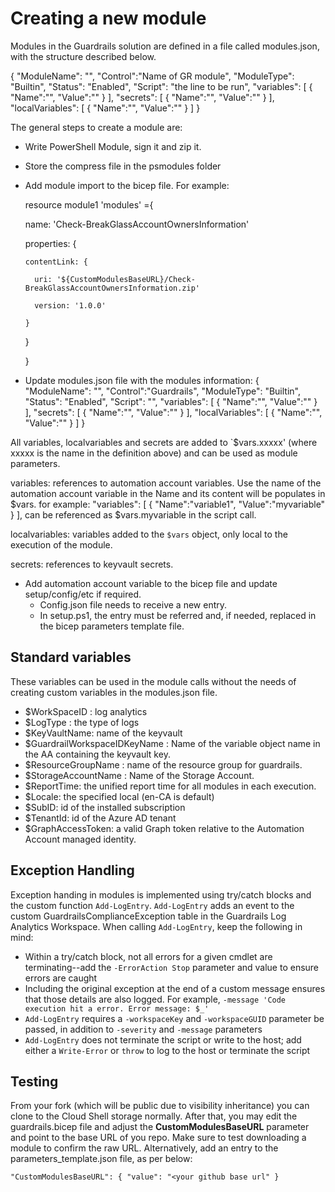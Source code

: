 # Creating a new module

Modules in the Guardrails solution are defined in a file called modules.json, with the structure described below.

{
  "ModuleName": "",
  "Control":"Name of GR module",
  "ModuleType": "Builtin",
  "Status": "Enabled",
  "Script": "the line to be run",
  "variables":
  [
    {
      "Name":"",
      "Value":""
    }
  ],
  "secrets":
    [
      {
        "Name":"",
        "Value":""
      }
    ],
  "localVariables":
    [
      {
        "Name":"",
        "Value":""
      }
    ]
}

The general steps to create a module are:

- Write PowerShell Module, sign it and zip it.
- Store the compress file in the psmodules folder
- Add module import to the bicep file. For example:

  resource module1 'modules' ={

    name: 'Check-BreakGlassAccountOwnersInformation'

    properties: {

      contentLink: {

        uri: '${CustomModulesBaseURL}/Check-BreakGlassAccountOwnersInformation.zip'

        version: '1.0.0'

      }

    }

  }

- Update modules.json file with the modules information:
{
    "ModuleName": "",
    "Control":"Guardrails",
    "ModuleType": "Builtin",
    "Status": "Enabled",
    "Script": "",
    "variables":
    [
      {
        "Name":"",
        "Value":""
      }
    ],
  "secrets":
     [
       {
         "Name":"",
         "Value":""
       }
     ],
  "localVariables":
     [
       {
         "Name":"",
         "Value":""
       }
     ]
  }

All variables, localvariables and secrets are added to `$vars.xxxxx' (where xxxxx is the name in the definition above) and can be used as module parameters.

variables: references to automation account variables. Use the name of the automation account variable in the Name and its content will be populates in $vars.<Value>
for example:
    "variables":
    [
      {
        "Name":"variable1",
        "Value":"myvariable"
      }
    ],
can be referenced as $vars.myvariable in the script call.

localvariables: variables added to the `$vars` object, only local to the execution of the module. 

secrets: references to keyvault secrets.


- Add automation account variable to the bicep file and update setup/config/etc if required.
    - Config.json file needs to receive a new entry.
    - In setup.ps1, the entry must be referred and, if needed, replaced in the bicep parameters template file.

## Standard variables

These variables can be used in the module calls without the needs of creating custom variables in the modules.json file.

- $WorkSpaceID : log analytics
- $LogType : the type of logs
- $KeyVaultName: name of the keyvault
- $GuardrailWorkspaceIDKeyName : Name of the variable object name in the AA containing the keyvault key.
- $ResourceGroupName : name of the resource group for guardrails.
- $StorageAccountName : Name of the Storage Account.
- $ReportTime: the unified report time for all modules in each execution.
- $Locale: the specified local (en-CA is default)
- $SubID: id of the installed subscription
- $TenantId: id of the Azure AD tenant
- $GraphAccessToken: a valid Graph token relative to the Automation Account managed identity.

## Exception Handling

Exception handing in modules is implemented using try/catch blocks and the custom function `Add-LogEntry`. `Add-LogEntry` adds an event to the custom GuardrailsComplianceException table in the Guardrails Log Analytics Workspace. When calling `Add-LogEntry`, keep the following in mind:

- Within a try/catch block, not all errors for a given cmdlet are terminating--add the `-ErrorAction Stop` parameter and value to ensure errors are caught
- Including the original exception at the end of a custom message ensures that those details are also logged. For example, `-message 'Code execution hit a error. Error message: $_'`
- `Add-LogEntry` requires a `-workspaceKey` and `-workspaceGUID` parameter be passed, in addition to `-severity` and `-message` parameters
- `Add-LogEntry` does not terminate the script or write to the host; add either a `Write-Error` or `throw` to log to the host or terminate the script

## Testing

From your fork (which will be public due to visibility inheritance) you can clone to the Cloud Shell storage normally. After that, you may edit the guardrails.bicep file and adjust the **CustomModulesBaseURL** parameter and point to the base URL of you repo. Make sure to test downloading a module to confirm the raw URL. Alternatively, add an entry to the parameters_template.json file, as per below:

`"CustomModulesBaseURL": {
      "value": "<your github base url"
    }`
